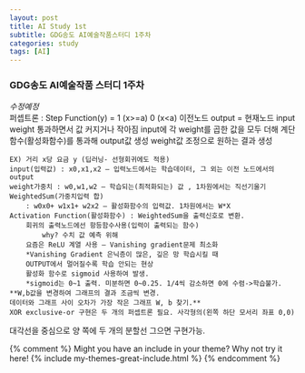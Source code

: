 ```yaml
---
layout: post
title: AI Study 1st
subtitle: GDG송도 AI예술작품스터디 1주차
categories: study
tags: [AI]
---
```


<h3>GDG송도 AI예술작품 스터디 1주차</h3>

  *수정예정*<br>
퍼셉트론 :
	Step Function(y) = 1 (x>=a)
			  0 (x<a)
	이전노드 output = 현재노드 input 
	weight 통과하면서 값 커지거나 작아짐
	input에 각 weight를 곱한 값을 모두 더해 계단함수(활성화함수)를 통과해 output값 생성
	weight값 조정으로 원하는 결과 생성

	EX) 거리 x당 요금 y (딥러닝- 선형회귀에도 적용)
	input(입력값) : x0,x1,x2 – 입력노드에서는 학습데이터, 그 외는 이전 노드에서의 output 
	weight가중치 : w0,w1,w2 – 학습되는(최적화되는) 값 , 1차원에서는 직선기울기
	WeightedSum(가중치입력 합) 
		: w0x0+ w1x1+ w2x2 – 활성화함수의 입력값. 1차원에서는 W*X
	Activation Function(활성화함수) : WeightedSum을 출력신호로 변환.
		회귀의 출력노드에선 항등함수사용(입력이 출력되는 함수)
			why? 수치 값 예측 위해
		요즘은 ReLU 계열 사용 – Vanishing gradient문제 최소화
		*Vanishing Gradient 은닉층이 많은, 깊은 망 학습시킬 때 
		OUTPUT에서 멀어질수록 학습 안되는 현상
		활성화 함수로 sigmoid 사용하여 발생.
		*sigmoid는 0~1 출력. 미분하면 0~0.25. 1/4씩 감소하면 0에 수렴->학습불가.
	**W,b값을 변경하여 그래프의 결과 조금씩 변경. 
	데이터와 그래프 사이 오차가 가장 작은 그래프 W, b 찾기.**
	XOR exclusive-or 구현은 두 개의 퍼셉트론 필요. 사각형의(왼쪽 하단 모서리 좌표 0,0) 
  대각선을 중심으로 양 쪽에 두 개의 분할선 그으면 구현가능. 

{% comment %}
Might you have an include in your theme? Why not try it here!
{% include my-themes-great-include.html %}
{% endcomment %}
